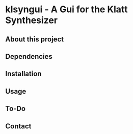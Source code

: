 # klsyngui - A Gui for the Klatt Synthesizer

## About this project

## Dependencies

## Installation

## Usage

## To-Do

## Contact
